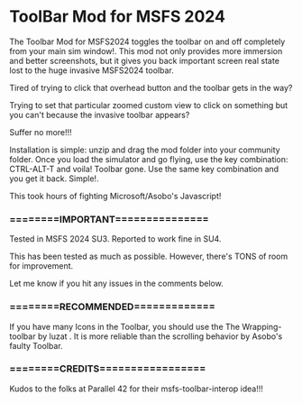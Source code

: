 # ToolBar Mod for MSFS 2024

The Toolbar Mod for MSFS2024 toggles the toolbar on and off completely from your main sim window!. This mod not only provides more immersion and better screenshots, but it gives you back important screen real state lost to the huge invasive MSFS2024 toolbar.

Tired of trying to click that overhead button and the toolbar gets in the way?

Trying to set that particular zoomed custom view to click on something but you can't because the invasive toolbar appears?

Suffer no more!!!

Installation is simple: unzip and drag the mod folder into your community folder. Once you load the simulator and go flying, use the key combination: CTRL-ALT-T and voila! Toolbar gone. Use the same key combination and you get it back. Simple!.

This took hours of fighting Microsoft/Asobo's Javascript! 

### ========IMPORTANT===============

Tested in MSFS 2024 SU3. Reported to work fine in SU4.

This has been tested as much as possible. However, there's TONS of room for improvement.

Let me know if you hit any issues in the comments below.

### ========RECOMMENDED=============

If you have many Icons in the Toolbar, you should use the The Wrapping-toolbar by luzat . It is more reliable than the scrolling behavior by Asobo's faulty Toolbar.

### ========CREDITS=================

Kudos to the folks at Parallel 42 for their msfs-toolbar-interop idea!!!
